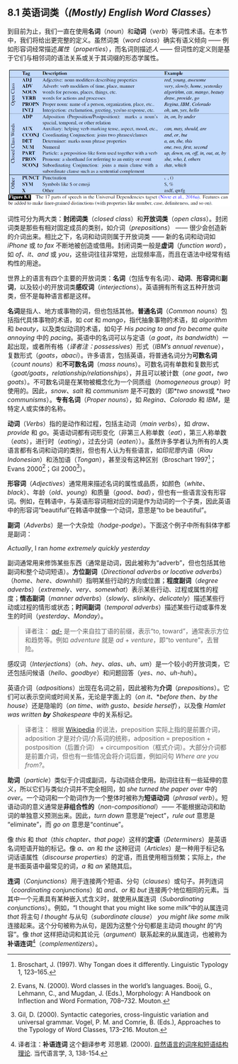## 8.1 英语词类（*(Mostly) English Word Classes*）

到目前为止，我们一直在使用**名词**（*noun*）和**动词**（*verb*）等词性术语。在本节中，我们将给出更完整的定义。虽然词类（*word class*）确实有语义倾向 —— 例如形容词经常描述*属性*（*properties*），而名词则描述*人* —— 但词性的定义则是基于它们与相邻词的语法关系或关于其词缀的形态学属性。

![图 8.1](assets/fig8.1.png)

词性可分为两大类：**封闭词类**（*closed class*）和**开放词类**（*open class*）。封闭词类是那些有相对固定成员的类别，如介词（*prepositions*） —— 很少会创造新的介词出来。相比之下，名词和动词则属于开放词类 —— 新的名词和动词如 *iPhone* 或 *to fax* 不断地被创造或借用。封闭词类一般是**虚词**（*function word*），如 *of*、*it*、*and* 或 *you*，这些词往往非常短，出现频率高，而且在语法中经常有结构性的用途。

世界上的语言有四个主要的开放词类：**名词**（包括专有名词）、**动词**、**形容词**和**副词**，以及较小的开放词类**感叹词**（*interjections*）。英语拥有所有这五种开放词类，但不是每种语言都是这样。

**名词**是指人、地方或事物的词，但也包括其他。**普通名词**（*Common nouns*）包括指代具体事物的术语，如 *cat* 和 *mango*，指代抽象事物的术语，如 *algorithm* 和 *beauty*，以及类似动词的术语，如句子 *His pacing to and fro became quite annoying* 中的 *pacing*。英语中的名词可以与定语（*a goat*，*its bandwidth*）一起出现，或者所有格（*译者注：possessives*）形式（*IBM’s annual revenue*），复数形式（*goats*，*abaci*）。许多语言，包括英语，将普通名词分为**可数名词**（*count nouns*）和**不可数名词**（*mass nouns*）。可数名词有单数和复数形式（*goat/goats*，*relationship/relationships*），并且可以被计数（*one goat*，*two goats*）。不可数名词是在某物被概念化为一个同质组（*homogeneous group*）时使用的。因此，*snow*、*salt* 和 *communism* 是不可数的（即\**two snows*或 \**two communisms*）。**专有名词**（*Proper nouns*），如 *Regina*、*Colorado* 和 *IBM*，是特定人或实体的名称。

**动词**（*Verbs*）指的是动作和过程，包括主动词（*main verbs*），如 *draw*、*provide* 和 *go*。英语动词都有词形变化（非第三人称单数（*eat*），第三人称单数（*eats*），进行时（*eating*），过去分词（*eaten*））。虽然许多学者认为所有的人类语言都有名词和动词的类别，但也有人认为有些语言，如印尼廖内语（*Riau Indonesian*）和汤加语（*Tongan*），甚至没有这种区别（Broschart 1997[^1]；Evans 2000[^2]；Gil 2000[^3]）。

**形容词**（*Adjectives*）通常用来描述名词的属性或品质，如颜色（*white*、*black*）、年龄（*old*、*young*）和质量（*good*、*bad*），但也有一些语言没有形容词。例如，在韩语中，与英语形容词相对应的词是作为动词的一个子类，因此英语中的形容词“beautiful”在韩语中就像一个动词，意思是“to be beautiful”。

**副词**（*Adverbs*）是一个大杂烩（*hodge-podge*）。下面这个例子中所有斜体字都是副词：

*Actually*, I ran *home extremely quickly yesterday*

副词通常用来修饰某些东西（通常是动词，因此被称为“adverb”，但也包括其他副词和整个动词短语）。**方位副词**（*Directional adverbs or locative adverbs*）（*home*、*here*、*downhill*）指明某些行动的方向或位置；**程度副词**（*degree adverbs*）（*extremely*、*very*、*somewhat*）表示某些行动、过程或属性的程度；**情态副词**（*manner adverbs*）（*slowly*、*slinkily*、*delicately*）描述某些行动或过程的情形或状态；**时间副词**（*temporal adverbs*）描述某些行动或事件发生的时间（*yesterday*、*Monday*）。

> 译者注：
> [*ad-*](https://www.dictionary.com/browse/ad-) 是一个来自拉丁语的前缀，表示“to, toward”，通常表示方位和趋势等。例如 *adventure* 就是 *ad* + *venture*，即“to venture”，去冒险。

感叹词（*Interjections*）（*oh*、*hey*、*alas*、*uh*、*um*）是一个较小的开放词类，它还包括问候语（*hello*、*goodbye*）和问题回答（*yes*、*no*、*uh-huh*）。

英语介词（*adpositions*）出现在名词之前，因此被称为**介词**（*prepositions*）。它们可以表示空间或时间关系，无论是字面上的（*on it*、**before then*、*by the house*）还是隐喻的（*on time*、*with gusto*、*beside herself*），以及像 *Hamlet was written **by** Shakespeare* 中的关系标记。

> 译者注：
> 根据 [Wikipedia](https://zh.wikipedia.org/wiki/%E4%BB%8B%E8%A9%9E) 的说法，preposition 实际上指的是前置介词，adposition 才是对介词/介系词的统称，adposition = preposition + postposition（后置介词） + circumposition（框式介词）。大部分介词都是前置介词，但也有一些情况会将介词后置，例如问句 *Where are you from?*。

**助词**（*particle*）类似于介词或副词，与动词结合使用。助词往往有一些延伸的意义，所以它们与类似介词并不完全相同，如 *she turned the paper over* 中的 *over*。一个动词和一个助词作为一个整体时被称为**短语动词**（*phrasal verb*）。短语动词的意义通常是**非组合性的**（*non-compositional*）—— 不能根据动词和助词的单独意义预测出来。因此，*turn down* 意思是“reject”，*rule out* 意思是 “eliminate”，而 *go on* 意思是“continue”。

像 *this* 和 *that*（*this chapter*、*that page*）这样的**定语**（*Determiners*）是英语名词短语开始的标记。像 *a*、*an* 和 *the* 这种冠词（*Articles*）是一种用于标记名词话语属性（*discourse properties*）的定语，而且使用相当频繁；实际上，*the* 是书面英语中最常见的词，*a* 和 *an* 紧随其后。

**连词**（*Conjunctions*）用于连接两个短语、分句（*clauses*）或句子。并列连词（*coordinating conjunctions*）如 *and*、*or* 和 *but* 连接两个地位相同的元素。当其中一个元素具有某种嵌入式含义时，就使用从属连词（*Subordinating conjunctions*）。例如，“I thought that you might like some milk”中的从属连词 *that* 将主句 *I thought* 与从句（*subordinate clause*） *you might like some milk* 连接起来。这个分句被称为从句，是因为这整个分句都是主动词 *thought* 的“内容”。像 *that* 这样把动词和其论元（*argument*）联系起来的从属连词，也被称为**补语连词**[^4]（*complementizers*）。

[^1]: Broschart, J. (1997). Why Tongan does it differently. Linguistic Typology 1, 123–165.  
[^2]: Evans, N. (2000). Word classes in the world’s languages. Booij, G., Lehmann, C., and Mugdan, J. (Eds.), Morphology: A Handbook on Inflection and Word Formation, 708–732. Mouton.  
[^3]: Gil, D. (2000). Syntactic categories, cross-linguistic variation and universal grammar. Vogel, P. M. and Comrie, B. (Eds.), Approaches to the Typology of Word Classes, 173–216. Mouton.  
[^4]: 译者注：**补语连词** 这个翻译参考 邓思颖. (2000). [自然语言的词序和短语结构理论](https://core.ac.uk/download/pdf/61165967.pdf). 当代语言学, 3, 138-154.  